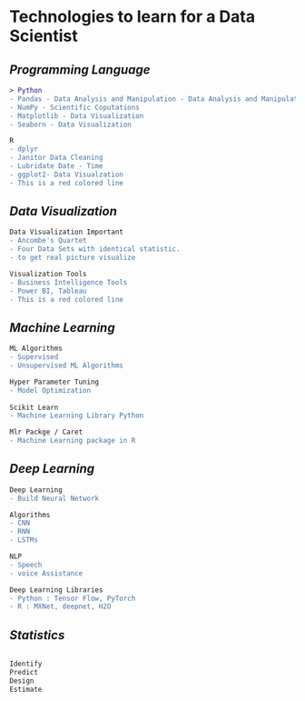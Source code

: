 # Technologies to learn for a Data Scientist


## _Programming Language_

```diff
> Python
- Pandas - Data Analysis and Manipulation - Data Analysis and Manipulation
- NumPy - Scientific Coputations  
- Matplotlib - Data Visualization
- Seaborn - Data Visualization

R
- dplyr
- Janitor Data Cleaning
- Lubridate Date - Time
- ggplot2- Data Visualzation
- This is a red colored line
```
## _Data Visualization_
```diff
Data Visualization Important
- Ancombe's Quartet
- Four Data Sets with identical statistic.
- to get real picture visualize

Visualization Tools
- Business Intelligence Tools
- Power BI, Tableau
- This is a red colored line
```

## _Machine Learning_
 ```diff
ML Algorithms
- Supervised
- Unsupervised ML Algorithms

Hyper Parameter Tuning
- Model Optimization
    
Scikit Learn
- Machine Learning Library Python

Mlr Packge / Caret
- Machine Learning package in R

```
## _Deep Learning_
 ```diff
Deep Learning
- Build Neural Network

Algorithms
- CNN
- RNN
- LSTMs

NLP
- Speech
- voice Assistance

Deep Learning Libraries
- Python : Tensor Flow, PyTorch
- R : MXNet, deepnet, H2O
```
## _Statistics_
 ```diff

Identify 
Predict
Design
Estimate
```
    
